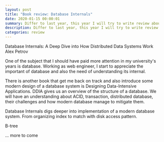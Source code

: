 ```yaml
---
layout: post
title: "Book review: Database Internals"
date: 2020-01-15 00:00:01
summary: Differ to last year, this year I will try to write review about some of the books that I read. The first one is Database Internals.
description: Differ to last year, this year I will try to write review about some of the books that I read. The first one is Database Internals
categories: review
---
```


Database Internals: A Deep Dive into How Distributed Data Systems Work
Alex Petrov

One of the subject that I should have paid more attention in my university's years is database. Working as web engineer, I start to appreciate the important of database
and also the need of understanding its internal.

There is another book that get me back on track and also introduce some modern design of a database system is Designing Data-Intensive Applications. DDIA gives us an overview of the structure of a database. We will have an understanding about ACID, transaction, distributed database, their challenges and how modern database manage to mitigate them.

Database Internals digs deeper into implementation of a modern database system. From organizing index to match with disk access pattern.

B-tree

... more to come
